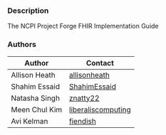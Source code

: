 ### Description

The NCPI Project Forge FHIR Implementation Guide

### Authors

| Author | Contact |
| ------ | ------ |
Allison Heath | [allisonheath](https://github.com/allisonheath)
Shahim Essaid | [ShahimEssaid](https://github.com/ShahimEssaid)
Natasha Singh | [znatty22](https://github.com/znatty22)
Meen Chul Kim | [liberaliscomputing](https://github.com/liberaliscomputing)
Avi Kelman | [fiendish](https://github.com/fiendish)
